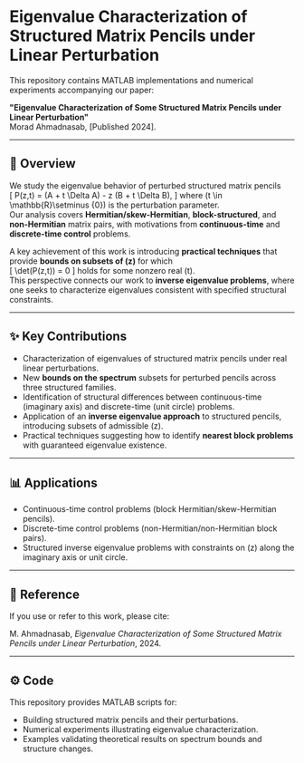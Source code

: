 # Eigenvalue Characterization of Structured Matrix Pencils under Linear Perturbation

This repository contains MATLAB implementations and numerical experiments accompanying our paper:

**"Eigenvalue Characterization of Some Structured Matrix Pencils under Linear Perturbation"**  
Morad Ahmadnasab, [Published 2024].  

---

## 🔎 Overview
We study the eigenvalue behavior of perturbed structured matrix pencils  
\[
P(z,t) = (A + t \Delta A) - z (B + t \Delta B),
\]
where \(t \in \mathbb{R}\setminus \{0\}\) is the perturbation parameter.  
Our analysis covers **Hermitian/skew-Hermitian**, **block-structured**, and **non-Hermitian** matrix pairs, with motivations from **continuous-time** and **discrete-time control** problems.  

A key achievement of this work is introducing **practical techniques** that provide **bounds on subsets of \(z\)** for which  
\[
\det(P(z,t)) = 0
\]
holds for some nonzero real \(t\).  
This perspective connects our work to **inverse eigenvalue problems**, where one seeks to characterize eigenvalues consistent with specified structural constraints.

---

## ✨ Key Contributions
- Characterization of eigenvalues of structured matrix pencils under real linear perturbations.  
- New **bounds on the spectrum** subsets for perturbed pencils across three structured families.  
- Identification of structural differences between continuous-time (imaginary axis) and discrete-time (unit circle) problems.  
- Application of an **inverse eigenvalue approach** to structured pencils, introducing subsets of admissible \(z\).  
- Practical techniques suggesting how to identify **nearest block problems** with guaranteed eigenvalue existence.  

---

## 📊 Applications
- Continuous-time control problems (block Hermitian/skew-Hermitian pencils).  
- Discrete-time control problems (non-Hermitian/non-Hermitian block pairs).  
- Structured inverse eigenvalue problems with constraints on \(z\) along the imaginary axis or unit circle.  

---

## 📄 Reference
If you use or refer to this work, please cite:  

M. Ahmadnasab, *Eigenvalue Characterization of Some Structured Matrix Pencils under Linear Perturbation*, 2024.  

---

## ⚙️ Code
This repository provides MATLAB scripts for:  
- Building structured matrix pencils and their perturbations.  
- Numerical experiments illustrating eigenvalue characterization.  
- Examples validating theoretical results on spectrum bounds and structure changes.  
